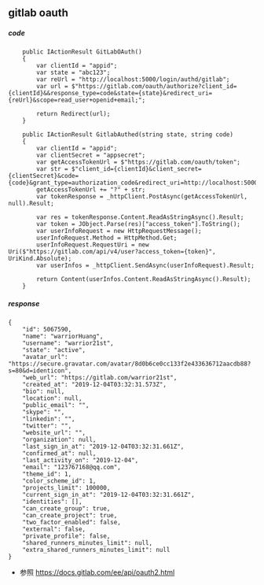 ## gitlab oauth
##### code
        public IActionResult GitLabOAuth()
        {
            var clientId = "appid";
            var state = "abc123";
            var reUrl = "http://localhost:5000/login/authd/gitlab";
            var url = $"https://gitlab.com/oauth/authorize?client_id={clientId}&&response_type=code&state={state}&redirect_uri={reUrl}&scope=read_user+openid+email;";

            return Redirect(url);
        }

        public IActionResult GitlabAuthed(string state, string code)
        {
            var clientId = "appid";
            var clientSecret = "appsecret";
            var getAccessTokenUrl = $"https://gitlab.com/oauth/token";
            var str = $"client_id={clientId}&client_secret={clientSecret}&code={code}&grant_type=authorization_code&redirect_uri=http://localhost:5000/login/authd/gitlab";
            getAccessTokenUrl += "?" + str;
            var tokenResponse = _httpClient.PostAsync(getAccessTokenUrl, null).Result;

            var res = tokenResponse.Content.ReadAsStringAsync().Result;
            var token = JObject.Parse(res)["access_token"].ToString();
            var userInfoRequest = new HttpRequestMessage();
            userInfoRequest.Method = HttpMethod.Get;
            userInfoRequest.RequestUri = new Uri($"https://gitlab.com/api/v4/user?access_token={token}", UriKind.Absolute);
            var userInfos = _httpClient.SendAsync(userInfoRequest).Result;

            return Content(userInfos.Content.ReadAsStringAsync().Result);
        }
##### response
    {
        "id": 5067590,
        "name": "warriorHuang",
        "username": "warrior21st",
        "state": "active",
        "avatar_url": "https://secure.gravatar.com/avatar/8d0b6ce0cc133f2e433636712aacdb88?s=80&d=identicon",
        "web_url": "https://gitlab.com/warrior21st",
        "created_at": "2019-12-04T03:32:31.573Z",
        "bio": null,
        "location": null,
        "public_email": "",
        "skype": "",
        "linkedin": "",
        "twitter": "",
        "website_url": "",
        "organization": null,
        "last_sign_in_at": "2019-12-04T03:32:31.661Z",
        "confirmed_at": null,
        "last_activity_on": "2019-12-04",
        "email": "123767168@qq.com",
        "theme_id": 1,
        "color_scheme_id": 1,
        "projects_limit": 100000,
        "current_sign_in_at": "2019-12-04T03:32:31.661Z",
        "identities": [],
        "can_create_group": true,
        "can_create_project": true,
        "two_factor_enabled": false,
        "external": false,
        "private_profile": false,
        "shared_runners_minutes_limit": null,
        "extra_shared_runners_minutes_limit": null
    }

- 参照 https://docs.gitlab.com/ee/api/oauth2.html